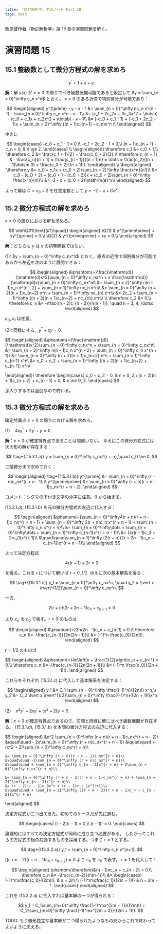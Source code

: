 ```yaml
---
title: 『新訂解析学』学習ノート Part 28
tags: math
---
```


熊原啓作著『新訂解析学』第 15 章の演習問題を解く。

# 演習問題 15

## 15.1 整級数として微分方程式の解を求めろ

$$
y^{\prime} = 1 + x + y.
$$

**解**：解 $y(x)$ が $x = 0$ の周りでべき級数展開可能であると仮定して $y = \sum_{n = 0}^\infty c_n x^n$ とおく。
$x = 0$ のある近傍で項別微分が可能であり：

$$
\begin{aligned}
    y^{\prime} - y - x - 1
    &= \sum_{n = 0}^\infty nc_n x^{n - 1} - \sum_{n = 0}^\infty c_n x^n - x - 1\\
    &= (c_1 + 2c_2x + 3c_3x^2 + \dotsb) - (c_0 + c_1x + c_2x^2 + \dotsb) - x - 1\\
    &= (-c_0 + c_1 - 1) + (-c_1 + 2c_2 - 1)x + \sum_{n = 2}^\infty ((n + 1)c_{n+1} - c_n)x^n.\\
\end{aligned}
$$

ゆえに

$$
\begin{cases}
    -c_0 + c_1 - 1 = 0,\\
    -c_1 + 2c_2 - 1 = 0,\\
    (n + 1)c_{n + 1} - c_n = 0, & n \ge 2.
\end{cases}
\\
\begin{aligned}
\therefore c_1 &= c_0 + 1,\\
\therefore c_2 &= \frac{c_1 + 1}{2} = \frac{c_0 + 2}{2},\\
\therefore c_{n + 1} &= \frac{c_n}{n + 1} = \frac{c_{n - 1}}{(n + 1)n} = \dots
= \frac{c_2}{(n + 1)\dotsm 3} = \frac{c_0 + 2}{(n + 1)!}.
\end{aligned}
\\
\begin{aligned}
\therefore y &= c_0 + c_1x + (c_0 + 2)\sum_{n = 2}^\infty \frac{x^n}{n!}\\
&= c_0 - (c_0 + 2) + (c_0 + 1 - (c_0 + 2))x + (c_0 + 2)\sum_{n = 0}^\infty \frac{x^n}{n!}\\
&= -2 - x + (c_0 + 2)\mathrm{e}^x\\
\end{aligned}
$$

よって解は $C = c_0 + 2$ を任意定数として $y = -2 - x + C\mathrm{e}^x.$

## 15.2 微分方程式の解を求めろ

$x = 0$ の周りにおける解を求めろ。

$$
\def\Q#1{\text{(#1)\quad}}
\begin{aligned}
\Q{1} & y^{\prime\prime} + xy^{\prime} = 0.\\
\Q{2} & y^{\prime\prime} + xy = 0.\\
\end{aligned}
$$

**解**：どちらも $y$ は $x$ の初等関数ではない。

$(1)$: $y = \sum_{n = 0}^\infty c_nx^n$ とおく。原点の近傍で項別微分が可能であるから左辺を次のように展開できる：

$$
\begin{aligned}
    &\phantom{=}\frac{\mathrm{d}}{\mathrm{d}x^2}\sum_{n = 0}^\infty c_nx^n
    + x \frac{\mathrm{d}}{\mathrm{d}x}\sum_{n = 0}^\infty c_nx^n\\
    &= \sum_{n = 2}^\infty n(n - 1)c_n x^{n - 2} + \sum_{n = 1}^\infty nc_n x^n\\
    &= \sum_{n = 0}^\infty (n + 2)(n + 1)c_{n+2} x^n + \sum_{n = 1}^\infty nc_{n} x^n\\
    &= 2c_2 + \sum_{n = 1}^\infty ((n + 2)(n + 1)c_{n+2} + nc_{n}) x^n\\
\\
\therefore c_2 &= 0.\\
\therefore c_n &= -\frac{(n - 2)c_{n - 2}}{n(n - 1)}, \quad n = 3, 4, \dotsc.
\end{aligned}
$$

$c_0, c_1$ は任意。

$(2)$: 同様にする。$y^{\prime\prime} + xy = 0.$

$$
\begin{aligned}
    &\phantom{=}\frac{\mathrm{d}}{\mathrm{d}x^2}\sum_{n = 0}^\infty c_nx^n
    + x\sum_{n = 0}^\infty c_nx^n\\
    &= \sum_{n = 2}^\infty n(n - 1)c_n x^{n - 2} + \sum_{n = 0}^\infty c_n x^{n + 1}\\
    &= \sum_{n = 0}^\infty (n + 2)(n + 1)c_{n+2} x^n + \sum_{n = 1}^\infty c_{n-1} x^n\\
    &= c_0 + c_2 + \sum_{n = 1}^\infty ((n + 2)(n + 1)c_{n+2} + c_{n-1}) x^n\\

\end{aligned}\\
\therefore
\begin{cases}
    c_0 + c_2 = 0, & n = 0, 2,\\
    (n + 2)(n + 1)c_{n + 2} + c_{n - 1} = 0, & n \ne 0, 2.
\end{cases}
$$

深入りするのは面倒なので終わる。

## 15.3 微分方程式の解を求めろ

確定特異点 $x = 0$ の周りにおける解を求めろ。

$(1)\quad 4xy^{\prime\prime} + 2y^{\prime} + y = 0.$

**解**：$x = 0$ が確定特異点であることは間違いない。
ゆえにこの微分方程式には次の形の解が存在する：

$$
\tag*{(15.3.1.a)}
y = \sum_{n = 0}^\infty c_nx^{r + n},\quad c_0 \ne 0.
$$

二階微分まで求めておく：

$$
\begin{aligned}
\tag*{(15.3.1.b)}
    y^{\prime} &= \sum_{n = 0}^\infty (r + n)c_nx^{r + n - 1},\\
    y^{\prime\prime} &= \sum_{n = 0}^\infty (r + n)(r + n - 1)c_nx^{r + n - 2}.
\end{aligned}
$$

コメント：シグマの下付き文字の添字に注意。$0$ から始まる。

$(15.3.1.a)$, $(15.3.1.b)$ を元の微分方程式の左辺に代入する：

$$
\begin{aligned}
    &\phantom{=}\sum_{n = 0}^\infty4(r + n)(r + n - 1)c_nx^{r + n - 1}
    + \sum_{n = 0}^\infty 2(r + n)c_n x^{r + n - 1}
    + \sum_{n = 0}^\infty c_n x^{r + n}\\
    &= \sum_{n = 0}^\infty\dots
        + \sum_{n = 0}^\infty\dots
        + \sum_{n = 1}^\infty c_{n-1}x^{r + n - 1}\\
    &= (4r(r - 1)c_0 + 2rc_0)x^{r-1}\\
    &\quad\quad\sum_{n = 1}^\infty (2(r + n)(2r + 2n - 1)c_n + c_{n-1})x^{r + n - 1}\\
\end{aligned}
$$

よって決定方程式

$$
4r(r - 1) + 2r = 0
$$

を得る。これを $r$ について解けば $r = 0, 1/2.$ ゆえに次の基本解系を得る：

$$
\tag*{(15.3.1.c)}
y_1 = \sum_{n = 0}^\infty c_nx^n, \quad y_2 = \lvert x \rvert^{1/2}\sum_{n = 0}^\infty c_nx^n.
$$

一方、

$$
2(r + n)(2r + 2n - 1)c_n + c_{n-1} = 0
$$

より $c_n$ を $c_0$ で表す。$r = 0$ のものは

$$
\begin{aligned}
    &\phantom{=}2n(2n - 1)c_n + c_{n-1} = 0.\\
    \therefore c_n &= -\frac{c_{n-1}}{2n(2n - 1)}\\
    &= (-1)^n \frac{c_0}{(2n)!}.
\end{aligned}
$$

$r = 1/2$ のものは

$$
\begin{aligned}
    &\phantom{=}4n\left(n + \frac{1}{2}\right)c_n + c_{n-1} = 0.\\
    \therefore c_n &= -\frac{c_{n-1}}{2n(2n + 1)}\\
    &= (-1)^n \frac{c_0}{(2n + 1)!}.
\end{aligned}
$$

これらをそれぞれ $(15.3.1.c)$ に代入して基本解系を決定する：

$$
\begin{aligned}
y_1 &= C_1 \sum_{n = 0}^\infty \frac{(-1)^n}{(2n)!} x^n,\\
y_2 &= C_2 \lvert x \rvert^{1/2}\sum_{n = 0}^\infty \frac{(-1)^n}{(2n + 1)!}x^n.
\end{aligned}
$$

$(2)\quad x^2y^{\prime\prime} - 2xy^{\prime} + (x^2 + 2)y = 0.$

**解**：$x = 0$ が確定特異点であるので、前問と同様に解にはべき級数展開が存在する。
$(15.3.1.a)$, $(15.3.1.b)$ を本問の微分方程式の左辺に代入する：

$$
\begin{aligned}
    &x^2 \sum_{n = 0}^\infty (r + n)(r + n - 1)c_nx^{r + n - 2}\\
    &\quad\quad - 2x\sum_{n = 0}^\infty (r + n)c_nx^{r + n - 1}\\
    &\quad\quad + (x^2 + 2)\sum_{n = 0}^\infty c_nx^{r + n}\\

    &= \sum_{n = 0}^\infty (r + n)(r + n - 1)c_nx^{r + n}\\
    &\quad\quad -2\sum_{n = 0}^\infty (r + n)c_nx^{r + n}\\
    &\quad\quad + \sum_{n = 2}^\infty c_{n - 2}x^{r + n} + 2\sum_{n = 0}^\infty c_nx^{r + n}\\

    &= \sum_{n = 0}^\infty (r + n - 2)(r + n - 1)c_nx^{r + n} + \sum_{n = 2}^\infty c_{n - 2}x^{r + n}\\
    &= (r - 2)(r - 1)c_0x^r + (r - 1)r c_1x^{r+1}\\
    &\quad\quad + \sum_{n = 2}^\infty ((r + n - 2)(r + n - 1)c_n + c_{n - 2})x^{r + n}
\end{aligned}
$$

決定方程式が二つ出てきた。初めてのケースだが先に進む。

$$
\begin{cases}
    (r - 2)(r - 1) = 0,\\
    (r - 1)r = 0.
\end{cases}
$$

論理的にはすべての決定方程式が同時に成り立つ必要がある。
したがってこれらの方程式の根の共通するものを採用する。つまり $r = 1$ とする。

$$
\tag*{(15.3.2.a)}
y_1 = \sum_{n = 0}^\infty c_n x^{n+1}.
$$

$((r + n - 2)(r + n - 1)c_n + c_{n - 2}) = 0$ より $c_n$ を $c_0$ で表す。
$r = 1$ を代入して：

$$
\begin{aligned}
    \phantom{\therefore}&(n - 1)nc_n + c_{n - 2} = 0.\\
    \therefore c_n &= -\frac{c_{n-2}}{n(n-1)}\\
    &= \begin{cases}
    (-1)^m\dfrac{c_0}{(2m)!}, & n = 2m,\\
    (-1)^m\dfrac{c_1}{(2m + 1)!} & n = 2m + 1.
    \end{cases}
\end{aligned}
$$

これを $(15.3.2.a)$ に代入すれば基本解の一つが得られる：

$$
y_1 = C_1\sum_{m=0}^\infty \frac{(-1)^mx^{2m + 1}}{(2m)!} + C_2\sum_{m=0}^\infty \frac{(-1)^mx^{2m + 2}}{(2m + 1)!}.
$$

TODO: もう線形独立な基本解が二つ得られたようなものだからこれで終わってよいように思える。
